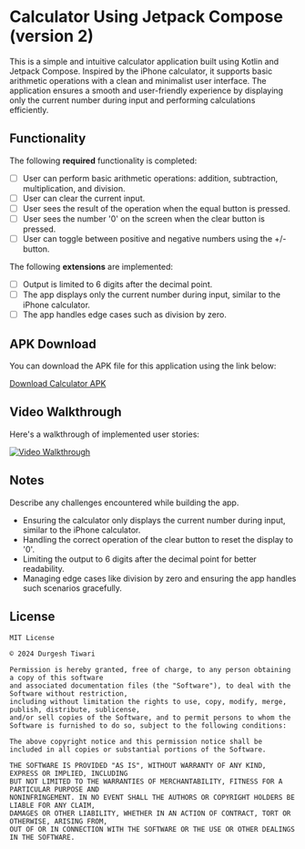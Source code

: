 # Calculator Using Jetpack Compose (version 2)

This is a simple and intuitive calculator application built using Kotlin and Jetpack Compose. Inspired by the iPhone calculator, it supports basic arithmetic operations with a clean and minimalist user interface. The application ensures a smooth and user-friendly experience by displaying only the current number during input and performing calculations efficiently.

## Functionality 

The following **required** functionality is completed:

* [ ] User can perform basic arithmetic operations: addition, subtraction, multiplication, and division.
* [ ] User can clear the current input.
* [ ] User sees the result of the operation when the equal button is pressed.
* [ ] User sees the number '0' on the screen when the clear button is pressed.
* [ ] User can toggle between positive and negative numbers using the +/- button.

The following **extensions** are implemented:

* [ ] Output is limited to 6 digits after the decimal point.
* [ ] The app displays only the current number during input, similar to the iPhone calculator.
* [ ] The app handles edge cases such as division by zero.

## APK Download

You can download the APK file for this application using the link below:

[Download Calculator APK](https://github.com/blackhat955/CalculatorUsingJetpack/blob/master/app-release_jetpack.apk)


## Video Walkthrough

Here's a walkthrough of implemented user stories:

[![Video Walkthrough](https://img.youtube.com/vi/nJ5L6Wda0S8/0.jpg)](https://www.youtube.com/shorts/nJ5L6Wda0S8)

## Notes

Describe any challenges encountered while building the app.
  - Ensuring the calculator only displays the current number during input, similar to the iPhone calculator.
  - Handling the correct operation of the clear button to reset the display to '0'.
  - Limiting the output to 6 digits after the decimal point for better readability.
  - Managing edge cases like division by zero and ensuring the app handles such scenarios gracefully.

## License

    MIT License

    © 2024 Durgesh Tiwari

    Permission is hereby granted, free of charge, to any person obtaining a copy of this software 
    and associated documentation files (the "Software"), to deal with the Software without restriction, 
    including without limitation the rights to use, copy, modify, merge, publish, distribute, sublicense,
    and/or sell copies of the Software, and to permit persons to whom the 
    Software is furnished to do so, subject to the following conditions:

    The above copyright notice and this permission notice shall be included in all copies or substantial portions of the Software.

    THE SOFTWARE IS PROVIDED "AS IS", WITHOUT WARRANTY OF ANY KIND, EXPRESS OR IMPLIED, INCLUDING 
    BUT NOT LIMITED TO THE WARRANTIES OF MERCHANTABILITY, FITNESS FOR A PARTICULAR PURPOSE AND 
    NONINFRINGEMENT. IN NO EVENT SHALL THE AUTHORS OR COPYRIGHT HOLDERS BE LIABLE FOR ANY CLAIM, 
    DAMAGES OR OTHER LIABILITY, WHETHER IN AN ACTION OF CONTRACT, TORT OR OTHERWISE, ARISING FROM, 
    OUT OF OR IN CONNECTION WITH THE SOFTWARE OR THE USE OR OTHER DEALINGS IN THE SOFTWARE.
